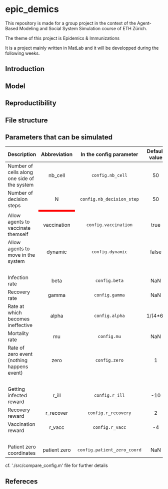# epic_demics
This repository is made for a group project in the context of the Agent-Based Modeling and Social System Simulation course of ETH Zürich. 

The theme of this project is Epidemics & Immunizations

It is a project mainly written in MatLab and it will be developped during the following weeks.


## Introduction


## Model

## Reproductibility

## File structure

## Parameters that can be simulated

| Description                                       | Abbreviation   | In the config parameter    | Default value | 
|---------------------------------------------------|:--------------:|:--------------------------:|:-------------:|
| Number of cells along <br> one side of the system | nb_cell        | `config.nb_cell`           | 50            |
| Number of decision steps                          | N              | `config.nb_decision_step`  | 50            |
| <td bgcolor="#FF0000"></td>                                             |                |                            |               |
| Allow agents to vaccinate themself                | vaccination    | `config.vaccination`       | true          |
| Allow agents to move in the system                | dynamic        | `config.dynamic`           | false         |
| <br>                                              |                |                            |               |
| Infection rate                                    | beta           | `config.beta`              | NaN           |
| Recovery rate                                     | gamma          | `config.gamma`             | NaN           |
| Rate at which becomes <br> ineffective            | alpha          | `config.alpha`             | 1/(4*6)       |
| Mortality rate                                    | mu             | `config.mu`                | NaN           |
| Rate of zero event <br> (nothing happens event)   | zero           | `config.zero`              | 1             |
| <br>                                              |                |                            |               |
| Getting infected reward                           | r_ill          | `config.r_ill`             | -10           |
| Recovery reward                                   | r_recover      | `config.r_recovery`        | 2             |
| Vaccination reward                                | r_vacc         | `config.r_vacc`            | -4            |
| <br>                                              |                |                            |               |
| Patient zero coordinates                          | patient zero   | `config.patient_zero_coord`| NaN           |

cf. './src/compare_config.m' file for further details

## Refereces











